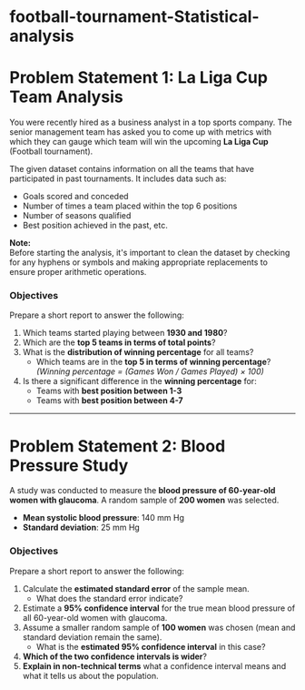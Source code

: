 # football-tournament-Statistical-analysis
# Problem Statement 1: La Liga Cup Team Analysis

You were recently hired as a business analyst in a top sports company. The senior management team has asked you to come up with metrics with which they can gauge which team will win the upcoming **La Liga Cup** (Football tournament).

The given dataset contains information on all the teams that have participated in past tournaments. It includes data such as:

- Goals scored and conceded
- Number of times a team placed within the top 6 positions
- Number of seasons qualified
- Best position achieved in the past, etc.

**Note:**  
Before starting the analysis, it's important to clean the dataset by checking for any hyphens or symbols and making appropriate replacements to ensure proper arithmetic operations.

### Objectives

Prepare a short report to answer the following:

1. Which teams started playing between **1930 and 1980**?
2. Which are the **top 5 teams in terms of total points**?
3. What is the **distribution of winning percentage** for all teams?
   - Which teams are in the **top 5 in terms of winning percentage**?  
   *(Winning percentage = (Games Won / Games Played) × 100)*
4. Is there a significant difference in the **winning percentage** for:
   - Teams with **best position between 1-3**
   - Teams with **best position between 4-7**

---

# Problem Statement 2: Blood Pressure Study

A study was conducted to measure the **blood pressure of 60-year-old women with glaucoma**. A random sample of **200 women** was selected.

- **Mean systolic blood pressure**: 140 mm Hg  
- **Standard deviation**: 25 mm Hg

### Objectives

Prepare a short report to answer the following:

1. Calculate the **estimated standard error** of the sample mean.  
   - What does the standard error indicate?
2. Estimate a **95% confidence interval** for the true mean blood pressure of all 60-year-old women with glaucoma.
3. Assume a smaller random sample of **100 women** was chosen (mean and standard deviation remain the same).  
   - What is the **estimated 95% confidence interval** in this case?
4. **Which of the two confidence intervals is wider**?
5. **Explain in non-technical terms** what a confidence interval means and what it tells us about the population.
